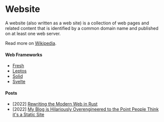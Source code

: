 # Website

A website (also written as a web site) is a collection of web pages and related content that is identified by a common domain name and published on at least one web server.

Read more on [Wikipedia](https://en.wikipedia.org/wiki/Website).

#### Web Frameworks
- [Fresh](https://fresh.deno.dev)
- [Leptos](https://github.com/gbj/leptos)
- [Solid](https://www.solidjs.com)
- [Svelte](https://en.wikipedia.org/wiki/Svelte)

#### Posts
- [2022] [Rewriting the Modern Web in Rust](https://implfuture.dev/blog/rewriting-the-modern-web-in-rust)
- [2022] [My Blog is Hilariously Overengineered to the Point People Think it's a Static Site](https://xeiaso.net/talks/how-my-website-works)
